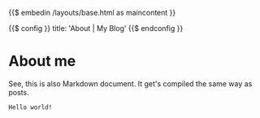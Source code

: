{{$ embedin /layouts/base.html as maincontent }}

{{$ config }}
title: 'About | My Blog'
{{$ endconfig }}

# About me

See, this is also Markdown document. It get's compiled the same way as posts.

    Hello world!
